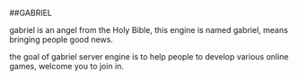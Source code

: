 ##GABRIEL

  gabriel is an angel from the Holy Bible, this engine is named gabriel, means bringing people good news.
  
  the goal of gabriel server engine is to help people to develop various online games, welcome you to join in.   
